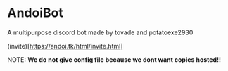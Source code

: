 # AndoiBot
A multipurpose discord bot made by tovade and potatoexe2930

(invite)[https://andoi.tk/html/invite.html]

NOTE: **We do not give config file because we dont want copies hosted!!**
